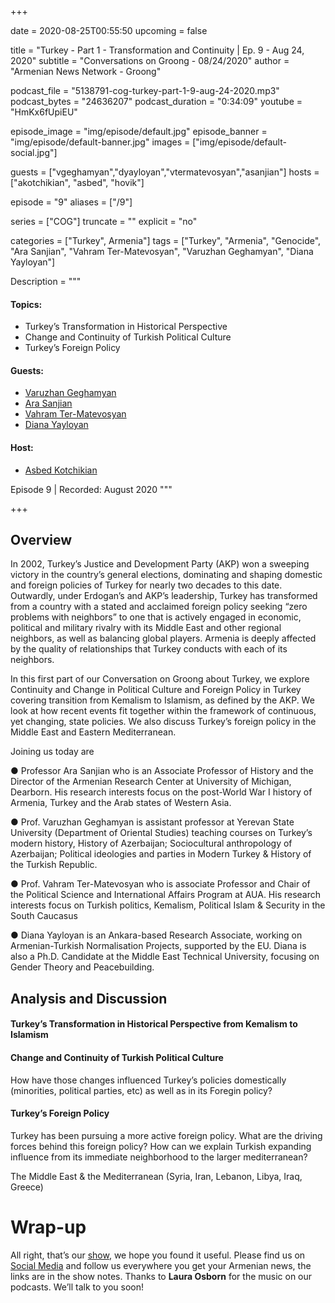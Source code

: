 +++

date = 2020-08-25T00:55:50
upcoming = false

title = "Turkey - Part 1 - Transformation and Continuity | Ep. 9 - Aug 24, 2020"
subtitle = "Conversations on Groong - 08/24/2020"
author = "Armenian News Network - Groong"


podcast_file = "5138791-cog-turkey-part-1-9-aug-24-2020.mp3"
podcast_bytes = "24636207"
podcast_duration = "0:34:09"
youtube = "HmKx6fUpiEU"

episode_image = "img/episode/default.jpg"
episode_banner = "img/episode/default-banner.jpg"
images = ["img/episode/default-social.jpg"]

guests = ["vgeghamyan","dyayloyan","vtermatevosyan","asanjian"]
hosts = ["akotchikian", "asbed", "hovik"]

episode = "9"
aliases = ["/9"]

series = ["COG"]
truncate = ""
explicit = "no"

categories = ["Turkey", Armenia"]
tags = ["Turkey", "Armenia", "Genocide", "Ara Sanjian", "Vahram Ter-Matevosyan", "Varuzhan Geghamyan", "Diana Yayloyan"]


Description = """

#### Topics:
* Turkey’s Transformation in Historical Perspective
* Change and Continuity of Turkish Political Culture
* Turkey’s Foreign Policy

#### Guests:
* [Varuzhan Geghamyan](/guest/vgeghamyan)
* [Ara Sanjian](/guest/asanjian)
* [Vahram Ter-Matevosyan](/guest/asanjian)
* [Diana Yayloyan](/guest/dyayloyan)


#### Host:
* [Asbed Kotchikian](/guest/akotchikian)


Episode 9 | Recorded: August 2020
"""

+++

## Overview

In 2002, Turkey’s Justice and Development Party (AKP) won a sweeping victory in the country’s general elections, dominating and shaping domestic and foreign policies of Turkey for nearly two decades to this date. Outwardly, under Erdogan’s and AKP’s leadership, Turkey has transformed from a country with a stated and acclaimed foreign policy seeking “zero problems with neighbors” to one that is actively engaged in economic, political and military rivalry with its Middle East and other regional neighbors, as well as balancing global players. Armenia is deeply affected by the quality of relationships that Turkey conducts with each of its neighbors.

In this first part of our Conversation on Groong about Turkey, we explore Continuity and Change in Political Culture and Foreign Policy in Turkey covering transition from Kemalism to Islamism, as defined by the AKP. We look at how recent events fit together within the framework of continuous, yet changing, state policies. We also discuss Turkey’s foreign policy in the Middle East and Eastern Mediterranean.



Joining us today are

●      Professor Ara Sanjian who is an Associate Professor of History and the Director of the Armenian Research Center at University of Michigan, Dearborn. His research interests focus on the post-World War I history of Armenia, Turkey and the Arab states of Western Asia.

●      Prof. Varuzhan Geghamyan is assistant professor at Yerevan State University (Department of Oriental Studies) teaching courses on Turkey’s modern history, History of Azerbaijan; Sociocultural anthropology of Azerbaijan; Political ideologies and parties in Modern Turkey &  History of the Turkish Republic.

●      Prof. Vahram Ter-Matevosyan who is associate Professor and Chair of the Political Science and International Affairs Program at AUA. His research interests focus on Turkish politics, Kemalism, Political Islam & Security in the South Caucasus

●      Diana Yayloyan is an Ankara-based Research Associate, working on Armenian-Turkish Normalisation Projects, supported by the EU. Diana is also a Ph.D. Candidate at the Middle East Technical University, focusing on Gender Theory and Peacebuilding.


## Analysis and Discussion

#### Turkey’s Transformation in Historical Perspective from Kemalism to Islamism
 
#### Change and Continuity of Turkish Political Culture

How have those changes influenced Turkey’s policies domestically (minorities, political parties, etc) as well as in its Foregin policy?

#### Turkey’s Foreign Policy

Turkey has been pursuing a more active foreign policy. What are the driving forces behind this foreign policy? How can we explain Turkish expanding influence from its immediate neighborhood to the larger mediterranean?
 
The Middle East & the Mediterranean (Syria, Iran, Lebanon, Libya, Iraq, Greece)
 


# Wrap-up

All right, that’s our [show](https://podcasts.groong.org/), we hope you found it useful. Please find us on [Social Media](https://lintr.ee/groong) and follow us everywhere you get your Armenian news, the links are in the show notes. Thanks to **Laura Osborn** for the music on our podcasts. We’ll talk to you soon!
